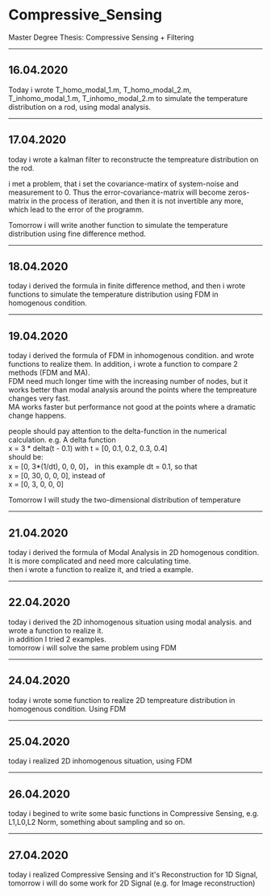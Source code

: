 # Compressive_Sensing  
Master Degree Thesis: Compressive Sensing + Filtering  

---------------------------------------------------
## 16.04.2020  
Today i wrote T_homo_modal_1.m, T_homo_modal_2.m, T_inhomo_modal_1.m, T_inhomo_modal_2.m to simulate the temperature distribution on a rod, using modal analysis.  

---------------------------------------------------
## 17.04.2020  
today i wrote a kalman filter to reconstructe the tempreature distribution on the rod.  
  
i met a problem, that i set the covariance-matirx of system-noise and measurement to 0. Thus the error-covariance-matrix will become zeros-matrix in the process of iteration, and then it is not invertible any more, which lead to the error of the programm.  
  
Tomorrow i will write another function to simulate the temperature distribution using fine difference method.  

------------------------------------------------------  
## 18.04.2020  
today i derived the formula in finite difference method, and then i wrote functions to simulate the temperature distribution using FDM in homogenous condition.  

------------------------------------------------------
## 19.04.2020
today i derived the formula of FDM in inhomogenous condition. and wrote functions to realize them. In addition, i wrote a function to compare 2 methods (FDM and MA).  
FDM need much longer time with the increasing number of nodes, but it works better than modal analysis around the points where the tempreature changes very fast.  
MA works faster but performance not good at the points where a dramatic change happens.  
  
people should pay attention to the delta-function in the numerical calculation. e.g. A delta function  
x = 3 * delta(t - 0.1) with t = [0, 0.1, 0.2, 0.3, 0.4]  
should be:  
x = [0, 3*(1/dt), 0, 0, 0]， in this example dt = 0.1, so that  
x = [0, 30, 0, 0, 0], instead of  
x = [0, 3, 0, 0, 0]  
  
Tomorrow I will study the two-dimensional distribution of temperature

----------------------------------------------------------
## 21.04.2020
today i derived the formula of Modal Analysis in 2D homogenous condition. It is more complicated and need more calculating time.  
then i wrote a function to realize it, and tried a example.
  
-------------------------------------------------------------
## 22.04.2020
today i derived the 2D inhomogenous situation using modal analysis. and wrote a function to realize it.  
in addition I tried 2 examples.  
tomorrow i will solve the same problem using FDM  

-------------------------------------------------------------
## 24.04.2020  
today i wrote some function to realize 2D tempreature distribution in homogenous condition. Using FDM  

-------------------------------------------------------------
## 25.04.2020  
today i realized 2D inhomogenous situation, using FDM  

-------------------------------------------------------------
## 26.04.2020  
today i begined to write some basic functions in Compressive Sensing, e.g. L1,L0,L2 Norm, something about sampling and so on.  

-------------------------------------------------------------
## 27.04.2020  
today i realized Compressive Sensing and it's Reconstruction for 1D Signal, tomorrow i will do some work for 2D Signal (e.g. for Image reconstruction)  






